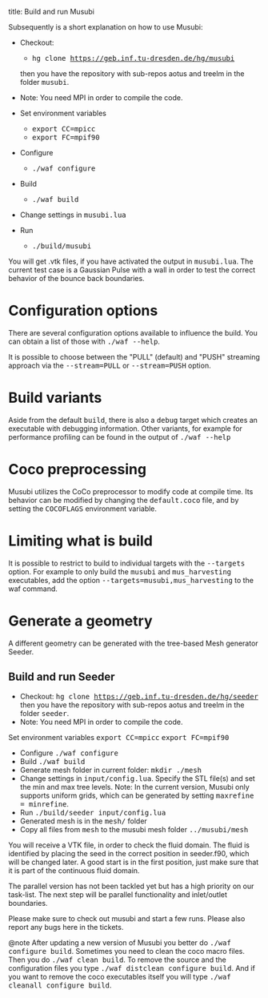 title: Build and run Musubi

Subsequently is a short explanation on how to use Musubi:

- Checkout: 
    - <tt>hg clone https://geb.inf.tu-dresden.de/hg/musubi</tt>

  then you have the repository with sub-repos aotus and treelm in the folder
  <tt>musubi</tt>.
- Note: You need MPI in order to compile the code. 

- Set environment variables
    - <tt>export CC=mpicc</tt>
    - <tt>export FC=mpif90</tt>
- Configure
    - <tt>./waf configure</tt>
- Build 
    - <tt>./waf build</tt>
- Change settings in <tt>musubi.lua</tt>
- Run 
    - <tt>./build/musubi</tt>

You will get .vtk files, if you have activated the output in
<tt>musubi.lua</tt>.  The current test case is a Gaussian Pulse with a wall in
order to test the correct behavior of the bounce back boundaries.

# Configuration options

There are several configuration options available to influence the build.
You can obtain a list of those with <tt>./waf --help</tt>.

It is possible to choose between the "PULL" (default) and "PUSH" streaming
approach via the <tt>--stream=PULL</tt> or <tt>--stream=PUSH</tt> option.

# Build variants

Aside from the default <tt>build</tt>, there is also a <tt>debug</tt> target
which creates an executable with debugging information.
Other variants, for example for performance profiling can be found in the output
of <tt>./waf --help</tt>

# Coco preprocessing

Musubi utilizes the CoCo preprocessor to modify code at compile time.
Its behavior can be modified by changing the <tt>default.coco</tt> file, and
by setting the <tt>COCOFLAGS</tt> environment variable.

# Limiting what is build

It is possible to restrict to build to individual targets with the
<tt>--targets</tt> option.
For example to only build the <tt>musubi</tt> and <tt>mus_harvesting</tt>
executables, add the option <tt>--targets=musubi,mus_harvesting</tt> to the waf
command.

# Generate a geometry 

A different geometry can be generated with the tree-based Mesh generator Seeder.

## Build and run Seeder

- Checkout: <tt>hg clone https://geb.inf.tu-dresden.de/hg/seeder</tt>
  then you have the repository with sub-repos aotus and treelm in the folder
  <tt>seeder</tt>.
- Note: You need MPI in order to compile the code.

Set environment variables
<tt>export CC=mpicc</tt>
<tt>export FC=mpif90</tt>

- Configure <tt>./waf configure</tt>
- Build <tt>./waf build</tt>
- Generate mesh folder in current folder: <tt>mkdir ./mesh</tt>
- Change settings in <tt>input/config.lua</tt>. Specify the STL file(s) and set
  the min and max tree levels.
  Note: In the current version, Musubi only supports uniform grids, which can be
  generated by setting <tt>maxrefine = minrefine</tt>.
- Run <tt>./build/seeder input/config.lua</tt>
- Generated mesh is in the <tt>mesh/</tt> folder
- Copy all files from <tt>mesh</tt> to the musubi mesh folder
  <tt>../musubi/mesh</tt>

You will receive a VTK file, in order to check the fluid domain. The fluid is
identified by placing the seed in the correct position in seeder.f90, which
will be changed later. A good start is in the first position, just make sure
that it is part of the continuous fluid domain.


The parallel version has not been tackled yet but has a high priority on our
task-list.
The next step will be parallel functionality and inlet/outlet boundaries.

Please make sure to check out musubi and start a few runs.
Please also report any bugs here in the tickets.

@note After updating a new version of Musubi you better do
<tt>./waf configure build</tt>.
Sometimes you need to clean the coco macro files.
Then you do <tt>./waf clean build</tt>.
To remove the source and the configuration files you type
<tt>./waf distclean configure build</tt>.
And if you want to remove the coco executables itself you will type
<tt>./waf cleanall configure build</tt>.
